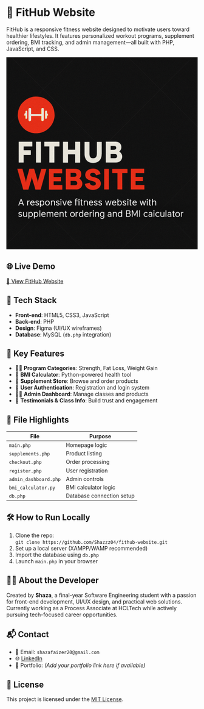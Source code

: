 # 💪 FitHub Website

FitHub is a responsive fitness website designed to motivate users toward healthier lifestyles. It features personalized workout programs, supplement ordering, BMI tracking, and admin management—all built with PHP, JavaScript, and CSS.

![FitHub Banner](banner.png)

## 🌐 Live Demo
[🔗 View FitHub Website](https://shazzz04.github.io/fithub-website)

## 🧰 Tech Stack
- **Front-end**: HTML5, CSS3, JavaScript
- **Back-end**: PHP
- **Design**: Figma (UI/UX wireframes)
- **Database**: MySQL (`db.php` integration)

## 🚀 Key Features
- 🏋️‍♀️ **Program Categories**: Strength, Fat Loss, Weight Gain
- 🧮 **BMI Calculator**: Python-powered health tool
- 🛒 **Supplement Store**: Browse and order products
- 👤 **User Authentication**: Registration and login system
- 🧑‍💼 **Admin Dashboard**: Manage classes and products
- 💬 **Testimonials & Class Info**: Build trust and engagement

## 📁 File Highlights
| File                | Purpose                              |
|---------------------|--------------------------------------|
| `main.php`          | Homepage logic                       |
| `supplements.php`   | Product listing                      |
| `checkout.php`      | Order processing                     |
| `register.php`      | User registration                    |
| `admin_dashboard.php`| Admin controls                      |
| `bmi_calculator.py` | BMI calculator logic                 |
| `db.php`            | Database connection setup            |

## 🛠 How to Run Locally
1. Clone the repo:  
   `git clone https://github.com/Shazzz04/fithub-website.git`
2. Set up a local server (XAMPP/WAMP recommended)
3. Import the database using `db.php`
4. Launch `main.php` in your browser

## 👩‍💻 About the Developer
Created by **Shaza**, a final-year Software Engineering student with a passion for front-end development, UI/UX design, and practical web solutions. Currently working as a Process Associate at HCLTech while actively pursuing tech-focused career opportunities.

## 📬 Contact
- 📧 Email: `shazafaizer20@gmail.com`
- 🌐 [LinkedIn](https://www.linkedin.com/in/your-profile)
- 🧠 Portfolio: *(Add your portfolio link here if available)*

## 📄 License
This project is licensed under the [MIT License](LICENSE).
